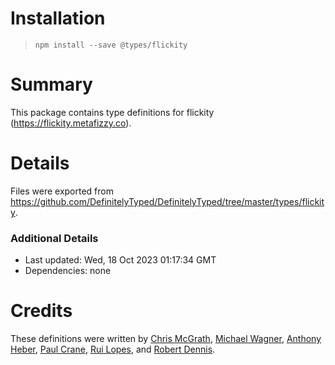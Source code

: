 # Installation
> `npm install --save @types/flickity`

# Summary
This package contains type definitions for flickity (https://flickity.metafizzy.co).

# Details
Files were exported from https://github.com/DefinitelyTyped/DefinitelyTyped/tree/master/types/flickity.

### Additional Details
 * Last updated: Wed, 18 Oct 2023 01:17:34 GMT
 * Dependencies: none

# Credits
These definitions were written by [Chris McGrath](https://github.com/clmcgrath), [Michael Wagner](https://github.com/wagich), [Anthony Heber](https://github.com/aheber), [Paul Crane](https://github.com/PabloDiablo), [Rui Lopes](https://github.com/Dashiing), and [Robert Dennis](https://github.com/rdennis).
